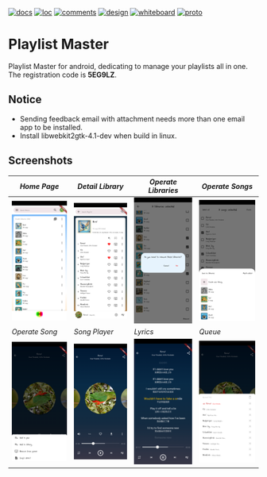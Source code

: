 [![docs](https://github.com/loph3xertoi/playlist_master_android/actions/workflows/docs.yml/badge.svg)](https://www.loph.tk/playlist_master_android/)
[![loc](https://img.shields.io/endpoint?url=https://gist.githubusercontent.com/loph3xertoi/49937e71e3f5c3ee28666b280257fbd3/raw/pms-loc.json)](https://github.com/loph3xertoi/playlist_master_android)
[![comments](https://img.shields.io/endpoint?url=https://gist.githubusercontent.com/loph3xertoi/49937e71e3f5c3ee28666b280257fbd3/raw/pms-comments.json)](https://github.com/loph3xertoi/playlist_master_android)
[![design](https://custom-icon-badges.demolab.com/badge/Design-gray.svg?logo=figma-icon&logoColor=white)](https://www.figma.com/file/MtbhS6MvorgkDHg5aJuEzT/Playlist-Manager-App?type=design&mode=design&t=pBF8YPz5PRuDaFlK-1)
[![whiteboard](https://custom-icon-badges.demolab.com/badge/Whiteboard-white.svg?logo=figma-icon&logoColor=white)](https://www.figma.com/file/eadKbEAHjExuHsXj83sqd2/Playlist-Master-Design?type=whiteboard&node-id=0-1)
[![proto](https://custom-icon-badges.demolab.com/badge/Proto-blue.svg?logo=figma-icon&logoColor=white)](https://www.figma.com/proto/MtbhS6MvorgkDHg5aJuEzT/Playlist-Manager-App?type=design&t=1fvL2OcX7GNLrKyI-1&scaling=scale-down&page-id=0%3A1&starting-point-node-id=48%3A46&show-proto-sidebar=1&node-id=48-46&mode=design)
# Playlist Master

Playlist Master for android, dedicating to manage your playlists all in one. The registration code is **5EG9LZ**.

## Notice
- Sending feedback email with attachment needs more than one email app to be installed.
- Install libwebkit2gtk-4.1-dev when build in linux.

## Screenshots
| *Home Page*                                                                                            | *Detail Library*                                                                                         | *Operate Libraries*                                                                                         | *Operate Songs*                                                                                         |
|--------------------------------------------------------------------------------------------------------|----------------------------------------------------------------------------------------------------------|-------------------------------------------------------------------------------------------------------------|---------------------------------------------------------------------------------------------------------|
| ![](https://github.com/loph3xertoi/playlist_master_android/blob/main/images/homepage.png?raw=true)     | ![](https://github.com/loph3xertoi/playlist_master_android/blob/main/images/detail_library.png?raw=true) | ![](https://github.com/loph3xertoi/playlist_master_android/blob/main/images/operate_libraries.png?raw=true) | ![](https://github.com/loph3xertoi/playlist_master_android/blob/main/images/operate_songs.png?raw=true) |
| *Operate Song*                                                                                         | *Song Player*                                                                                            | *Lyrics*                                                                                                    | *Queue*                                                                                                 |
| ![](https://github.com/loph3xertoi/playlist_master_android/blob/main/images/operate_song.png?raw=true) | ![](https://github.com/loph3xertoi/playlist_master_android/blob/main/images/song_player.png?raw=true)    | ![](https://github.com/loph3xertoi/playlist_master_android/blob/main/images/lyrics.png?raw=true)            | ![](https://github.com/loph3xertoi/playlist_master_android/blob/main/images/queue.png?raw=true)         |

